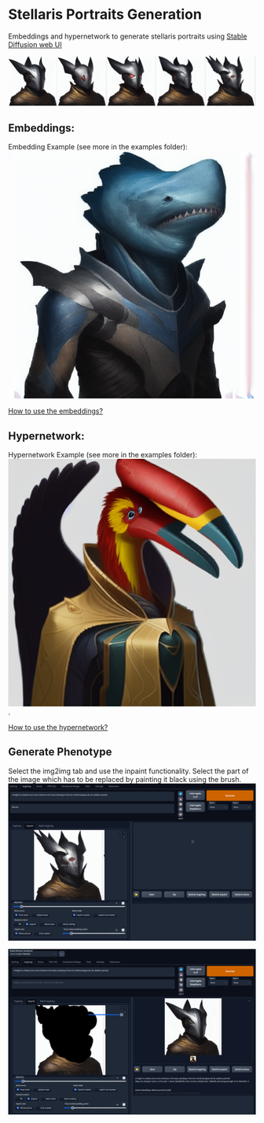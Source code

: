 # Stellaris Portraits Generation
Embeddings and hypernetwork to generate stellaris portraits using [Stable Diffusion web UI](https://github.com/AUTOMATIC1111/stable-diffusion-webui) 

![](embeddings\examples\knight\knight-species.png)



## Embeddings:

Embedding Example (see more in the examples folder):
![](embeddings\examples\stellaris-portrait-generated-shark-2.png)

[How to use the embeddings?](https://github.com/AUTOMATIC1111/stable-diffusion-webui/wiki/Textual-Inversion)


## Hypernetwork:

Hypernetwork Example (see more in the examples folder):
![](hypernetwork\examples\stellaris-potrait-network-70000.png)
. 

[How to use the hypernetwork?](https://rentry.org/hypernetwork4dumdums)

## Generate Phenotype

Select the img2img tab and use the inpaint functionality. Select the part of the image which has to be replaced by painting it black using the brush. 
![](screenshots\Step2.png)

![](screenshots\Step1.png)




